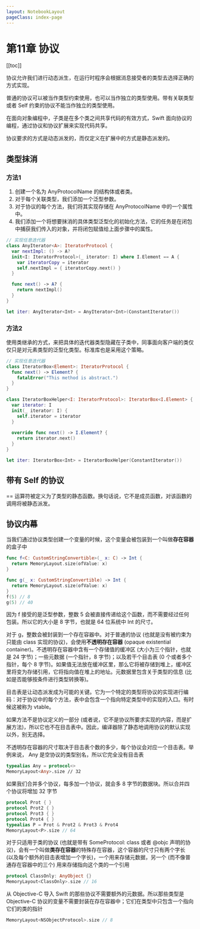 ```yaml
---
layout: NotebookLayout
pageClass: index-page
---
```

# 第11章 协议

[[toc]]

协议允许我们进行动态派生，在运行时程序会根据消息接受者的类型去选择正确的方式实现。

普通的协议可以被当作类型约束使用，也可以当作独立的类型使用。带有关联类型或者 Self 约束的协议不能当作独立的类型使用。

在面向对象编程中，子类是在多个类之间共享代码的有效方式，Swift 面向协议的编程，通过协议和协议扩展来实现代码共享。

协议要求的方式是动态派发的，而仅定义在扩展中的方式是静态派发的。

## 类型抹消

### 方法1

1.  创建一个名为 AnyProtocolName 的结构体或者类。
2.  对于每个关联类型，我们添加一个泛型参数。
3.  对于协议的每个方法，我们将其实现存储在 AnyProtocolName 中的一个属性中。
4.  我们添加一个将想要抹消的具体类型泛型化的初始化方法，它的任务是在闭包中捕获我们传入的对象，并将闭包赋值给上面步骤中的属性。

```swift
// 实现任意迭代器
class AnyIterator<A>: IteratorProtocol { 
  var nextImpl: () -> A?
  init<I: IteratorProtocol>(_ iterator: I) where I.Element == A { 
    var iteratorCopy = iterator
    self.nextImpl = { iteratorCopy.next() }
  }

  func next() -> A? { 
    return nextImpl()
  } 
}

let iter: AnyIterator<Int> = AnyIterator<Int>(ConstantIterator())
```

### 方法2

使用类继承的方式，来把具体的迭代器类型隐藏在子类中，同事面向客户端的类仅仅只是对元素类型的泛型化类型。标准库也是采用这个策略。

```swift
// 实现任意迭代器
class IteratorBox<Element>: IteratorProtocol { 
  func next() -> Element? {
    fatalError("This method is abstract.") 
  }
}

class IteratorBoxHelper<I: IteratorProtocol>: IteratorBox<I.Element> { 
  var iterator: I
  init(_ iterator: I) {
    self.iterator = iterator 
  }
  
  override func next() -> I.Element? { 
    return iterator.next()
  }
}

let iter: IteratorBox<Int> = IteratorBoxHelper(ConstantIterator())
```

## 带有 Self 的协议

== 运算符被定义为了类型的静态函数。换句话说，它不是成员函数，对该函数的调用将被静态派发。

## 协议内幕

当我们通过协议类型创建一个变量的时候，这个变量会被包装到一个叫做**存在容器**的盒子中

```swift
func f<C: CustomStringConvertible>(_ x: C) -> Int { 
  return MemoryLayout.size(ofValue: x)
}

func g(_ x: CustomStringConvertible) -> Int {
  return MemoryLayout.size(ofValue: x) 
}
f(5) // 8 
g(5) // 40
```

因为 f 接受的是泛型参数，整数 5 会被直接传递给这个函数，而不需要经过任何包装。所以它的大小是 8 字节，也就是 64 位系统中 Int 的尺寸。

对于 g，整数会被封装到一个存在容器中。对于普通的协议 (也就是没有被约束为只能由 class 实现的协议)，会使用**不透明存在容器** (opaque existential container)。不透明存在容器中含有一个存储值的缓冲区 (大小为三个指针，也就是 24 字节)；一些元数据 (一个指针，8 字节)；以及若干个目击表 (0 个或者多个指针，每个 8 字节)。如果值无法放在缓冲区里，那么它将被存储到堆上，缓冲区里将变为存储引用，它将指向值在堆上的地址。元数据里包含关于类型的信息 (比如是否能够按条件进行类型转换等)。

目击表是让动态派发成为可能的关键。它为一个特定的类型将协议的实现进行编码：对于协议中的每个方法，表中会包含一个指向特定类型中的实现的入口。有时候这被称为 vtable。

如果方法不是协议定义的一部分 (或者说，它不是协议所要求实现的内容，而是扩展方法)，所以它也不在目击表中。因此，编译器除了静态地调用协议的默认实现以外，别无选择。

不透明存在容器的尺寸取决于目击表个数的多少，每个协议会对应一个目击表。举例来说， Any 是空协议的类型别名，所以它完全没有目击表

```swift
typealias Any = protocol<> 
MemoryLayout<Any>.size // 32
```

如果我们合并多个协议，每多加一个协议，就会多 8 字节的数据块。所以合并四个协议将增加 32 字节

```swift
protocol Prot { }
protocol Prot2 { }
protocol Prot3 { }
protocol Prot4 { }
typealias P = Prot & Prot2 & Prot3 & Prot4
MemoryLayout<P>.size // 64
```

对于只适用于类的协议 (也就是带有 SomeProtocol: class 或者 @objc 声明的协议)，会有一个叫做**类存在容器**的特殊存在容器，这个容器的尺寸只有两个字⻓ (以及每个额外的目击表增加一个字⻓)，一个用来存储元数据，另一个 (而不像普通存在容器中的三个) 用来存储指向这个类的一个引用

```swift
protocol ClassOnly: AnyObject {} 
MemoryLayout<ClassOnly>.size // 16
```

从 Objective-C 导入 Swift 的那些协议不需要额外的元数据。所以那些类型是 Objective-C 协议的变量不需要封装在存在容器中；它们在类型中只包含一个指向它们的类的指针

```swift
MemoryLayout<NSObjectProtocol>.size // 8 
```
